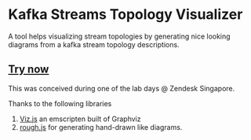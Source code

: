 # Kafka Streams Topology Visualizer

A tool helps visualizing stream topologies by generating nice looking diagrams from a kafka stream topology descriptions.

## [Try now](https://mmbishop.github.io/kafka-streams-viz)

This was conceived during one of the lab days @ Zendesk Singapore.

Thanks to the following libraries
1. [Viz.js](https://github.com/mdaines/viz.js/) an emscripten built of Graphviz
2. [rough.js](https://github.com/pshihn/rough/) for generating hand-drawn like diagrams.
